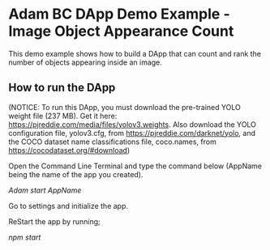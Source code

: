 
# Adam BC DApp Demo Example - Image Object Appearance Count

This demo example shows how to build a DApp that can count and rank the number of objects appearing inside an image.

## How to run the DApp

(NOTICE: To run this DApp, you must download the pre-trained YOLO weight file (237 MB). Get it here: https://pjreddie.com/media/files/yolov3.weights. Also download the YOLO configuration file, yolov3.cfg, from https://pjreddie.com/darknet/yolo, and the COCO dataset name classifications file, coco.names, from https://cocodataset.org/#download)

Open the Command Line Terminal and type the command below (AppName being the name of the app you created).

_Adam start AppName_

Go to settings and initialize the app.

ReStart the app by running;

_npm start_
